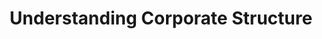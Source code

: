 ---
title: "Understanding Corporate Structure"
description: "An introduction to basic corporate structure and hierarchy"
collection_type: "memorandum"
reading_level: "3"
section: 1
content_level_1: |
  A company is like a big team. People work together to make things or help others.
  
  The boss is called a CEO. They make big decisions.
  
  Workers do different jobs to help the company grow.
content_level_3: |
  Corporate structure defines how a business organizes its people and operations.
  
  The Chief Executive Officer (CEO) leads the company and makes strategic decisions.
  
  Different departments handle specific tasks like sales, marketing, and production.
content_level_5: |
  Corporate organizational structure encompasses the hierarchical arrangement of lines of authority, communications, rights, and duties within an enterprise.
  
  The Chief Executive Officer, appointed by the Board of Directors, exercises executive authority over corporate operations and strategic initiatives.
  
  Departmental specialization enables efficient allocation of resources and implementation of corporate objectives through specialized functional units.
title_level_1: "How a Company Works"
title_level_3: "Understanding Company Structure"
title_level_5: "Corporate Organizational Framework"
---